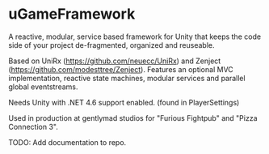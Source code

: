 # uGameFramework
A reactive, modular, service based framework for Unity that keeps the code side of your project de-fragmented, organized and reuseable.

Based on UniRx (https://github.com/neuecc/UniRx) and Zenject (https://github.com/modesttree/Zenject).
Features an optional MVC implementation, reactive state machines, modular services and parallel global eventstreams.

Needs Unity with .NET 4.6 support enabled. (found in PlayerSettings)

Used in production at gentlymad studios for "Furious Fightpub" and "Pizza Connection 3".

TODO: Add documentation to repo.

